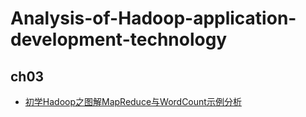 # Analysis-of-Hadoop-application-development-technology
## ch03
- [初学Hadoop之图解MapReduce与WordCount示例分析](http://blog.csdn.net/u011239443/article/details/51895316) 
